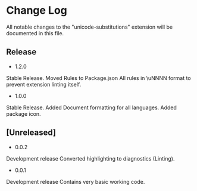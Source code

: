 # Change Log

All notable changes to the "unicode-substitutions" extension will be documented in this file.

## Release

- 1.2.0

Stable Release.
Moved Rules to Package.json
All rules in \uNNNN format to prevent extension linting itself.

- 1.0.0

Stable Release.
Added Document formatting for all languages.
Added package icon.

## [Unreleased]

- 0.0.2

Development release
Converted highlighting to diagnostics (Linting).

- 0.0.1

Development release
Contains very basic working code.